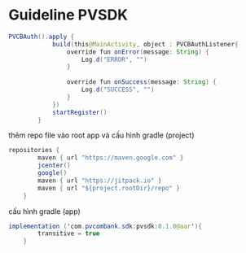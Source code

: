 # Guideline PVSDK

```java
PVCBAuth().apply {
			build(this@MainActivity, object : PVCBAuthListener{
				override fun onError(message: String) {
					Log.d("ERROR", "")
				}
				
				override fun onSuccess(message: String) {
					Log.d("SUCCESS", "")
				}
			})
			startRegister()
		}
```

thêm repo file vào root app và cấu hình gradle (project)

```java
repositories {
        maven { url "https://maven.google.com" }
        jcenter()
        google()
        maven { url "https://jitpack.io" }
        maven { url "${project.rootDir}/repo" }
    }
```

cấu hình gradle (app)

```java
implementation ('com.pvcombank.sdk:pvsdk:0.1.0@aar'){
        transitive = true
    }
```